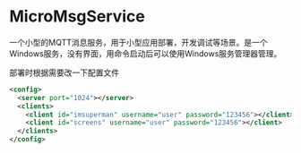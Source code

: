# MicroMsgService
一个小型的MQTT消息服务，用于小型应用部署，开发调试等场景。是一个Windows服务，没有界面，用命令启动后可以使用Windows服务管理器管理。

部署时根据需要改一下配置文件
```xml
<config>
  <server port="1024"></server>
  <clients>
    <client id="imsuperman" username="user" password="123456"></client>
    <client id="screens" username="user" password="123456"></client>
  </clients>
</config>
```
